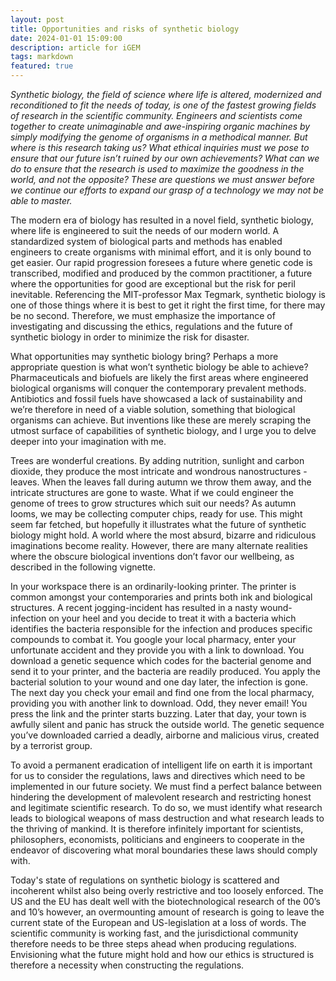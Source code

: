 ```yaml
---
layout: post
title: Opportunities and risks of synthetic biology
date: 2024-01-01 15:09:00
description: article for iGEM
tags: markdown
featured: true
---
```


_Synthetic biology, the field of science where life is altered, modernized and reconditioned to fit the needs of today, is one of the fastest growing fields of research in the scientific community. Engineers and scientists come together to create unimaginable and awe-inspiring organic machines by simply modifying the genome of organisms in a methodical manner. But where is this research taking us? What ethical inquiries must we pose to ensure that our future isn’t ruined by our own achievements? What can we do to ensure that the research is used to maximize the goodness in the world, and not the opposite? These are questions we must answer before we continue our efforts to expand our grasp of a technology we may not be able to master._

The modern era of biology has resulted in a novel field, synthetic biology, where life is engineered to suit the needs of our modern world. A standardized system of biological parts and methods has enabled engineers to create organisms with minimal effort, and it is only bound to get easier. Our rapid progression foresees a future where genetic code is transcribed, modified and produced by the common practitioner, a future where the opportunities for good are exceptional but the risk for peril inevitable. Referencing the MIT-professor Max Tegmark, synthetic biology is one of those things where it is best to get it right the first time, for there may be no second. Therefore, we must emphasize the importance of investigating and discussing the ethics, regulations and the future of synthetic biology in order to minimize the risk for disaster.

What opportunities may synthetic biology bring? Perhaps a more appropriate question is what won’t synthetic biology be able to achieve? Pharmaceuticals and biofuels are likely the first areas where engineered biological organisms will conquer the contemporary prevalent methods. Antibiotics and fossil fuels have showcased a lack of sustainability and we’re therefore in need of a viable solution, something that biological organisms can achieve. But inventions like these are merely scraping the utmost surface of capabilities of synthetic biology, and I urge you to delve deeper into your imagination with me.

Trees are wonderful creations. By adding nutrition, sunlight and carbon dioxide, they produce the most intricate and wondrous nanostructures - leaves. When the leaves fall during autumn we throw them away, and the intricate structures are gone to waste. What if we could engineer the genome of trees to grow structures which suit our needs? As autumn looms, we may be collecting computer chips, ready for use. This might seem far fetched, but hopefully it illustrates what the future of synthetic biology might hold. A world where the most absurd, bizarre and ridiculous imaginations become reality. However, there are many alternate realities where the obscure biological inventions don’t favor our wellbeing, as described in the following vignette.

In your workspace there is an ordinarily-looking printer. The printer is common amongst your contemporaries and prints both ink and biological structures. A recent jogging-incident has resulted in a nasty wound-infection on your heel and you decide to treat it with a bacteria which identifies the bacteria responsible for the infection and produces specific compounds to combat it. You google your local pharmacy, enter your unfortunate accident and they provide you with a link to download. You download a genetic sequence which codes for the bacterial genome and send it to your printer, and the bacteria are readily produced. You apply the bacterial solution to your wound and one day later, the infection is gone. The next day you check your email and find one from the local pharmacy, providing you with another link to download. Odd, they never email! You press the link and the printer starts buzzing. Later that day, your town is awfully silent and panic has struck the outside world. The genetic sequence you’ve downloaded carried a deadly, airborne and malicious virus, created by a terrorist group.

To avoid a permanent eradication of intelligent life on earth it is important for us to consider the regulations, laws and directives which need to be implemented in our future society. We must find a perfect balance between hindering the development of malevolent research and restricting honest and legitimate scientific research. To do so, we must identify what research leads to biological weapons of mass destruction and what research leads to the thriving of mankind. It is therefore infinitely important for scientists, philosophers, economists, politicians and engineers to cooperate in the endeavor of discovering what moral boundaries these laws should comply with.

Today's state of regulations on synthetic biology is scattered and incoherent whilst also being overly restrictive and too loosely enforced. The US and the EU has dealt well with the biotechnological research of the 00’s and 10’s however, an overmounting amount of research is going to leave the current state of the European and US-legislation at a loss of words. The scientific community is working fast, and the jurisdictional community therefore needs to be three steps ahead when producing regulations. Envisioning what the future might hold and how our ethics is structured is therefore a necessity when constructing the regulations.
